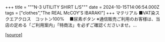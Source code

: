 +++
title = """N-3 UTILITY SHIRT L/S"""
date = 2024-10-15T14:06:54.000Z
tags = ["clothes","The REAL McCOY'S IBARAKI"]
+++
マテリアル ■VAT染スクエアクロス　コットン100%　 ■尿素ボタン ※通信販売ご利用のお客様は、当店の定める「ご利用案内」「特商法」を必ずご確認くださいませ。...

[[source]](https://the-realmccoys.ocnk.net/product/984)
